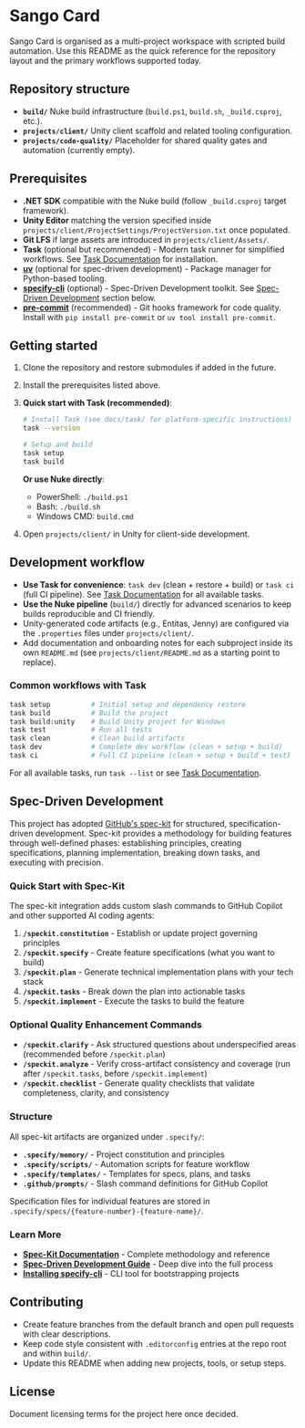 
# Sango Card

Sango Card is organised as a multi-project workspace with scripted build automation. Use this README as the quick reference for the repository layout and the primary workflows supported today.

## Repository structure

- **`build/`** Nuke build infrastructure (`build.ps1`, `build.sh`, `_build.csproj`, etc.).
- **`projects/client/`** Unity client scaffold and related tooling configuration.
- **`projects/code-quality/`** Placeholder for shared quality gates and automation (currently empty).

## Prerequisites

- **.NET SDK** compatible with the Nuke build (follow `_build.csproj` target framework).
- **Unity Editor** matching the version specified inside `projects/client/ProjectSettings/ProjectVersion.txt` once populated.
- **Git LFS** if large assets are introduced in `projects/client/Assets/`.
- **Task** (optional but recommended) - Modern task runner for simplified workflows. See [Task Documentation](docs/task/) for installation.
- **[uv](https://docs.astral.sh/uv/)** (optional for spec-driven development) - Package manager for Python-based tooling.
- **[specify-cli](https://github.com/github/spec-kit)** (optional) - Spec-Driven Development toolkit. See [Spec-Driven Development](#spec-driven-development) section below.
- **[pre-commit](https://pre-commit.com/)** (recommended) - Git hooks framework for code quality. Install with `pip install pre-commit` or `uv tool install pre-commit`.

## Getting started

1. Clone the repository and restore submodules if added in the future.
2. Install the prerequisites listed above.
3. **Quick start with Task (recommended)**:

   ```bash
   # Install Task (see docs/task/ for platform-specific instructions)
   task --version

   # Setup and build
   task setup
   task build
   ```

   **Or use Nuke directly**:
   - PowerShell: `./build.ps1`
   - Bash: `./build.sh`
   - Windows CMD: `build.cmd`
4. Open `projects/client/` in Unity for client-side development.

## Development workflow

- **Use Task for convenience**: `task dev` (clean + restore + build) or `task ci` (full CI pipeline). See [Task Documentation](docs/task/) for all available tasks.
- **Use the Nuke pipeline** (`build/`) directly for advanced scenarios to keep builds reproducible and CI friendly.
- Unity-generated code artifacts (e.g., Entitas, Jenny) are configured via the `.properties` files under `projects/client/`.
- Add documentation and onboarding notes for each subproject inside its own `README.md` (see `projects/client/README.md` as a starting point to replace).

### Common workflows with Task

```bash
task setup          # Initial setup and dependency restore
task build          # Build the project
task build:unity    # Build Unity project for Windows
task test           # Run all tests
task clean          # Clean build artifacts
task dev            # Complete dev workflow (clean + setup + build)
task ci             # Full CI pipeline (clean + setup + build + test)
```

For all available tasks, run `task --list` or see [Task Documentation](docs/task/).

## Spec-Driven Development

This project has adopted [GitHub's spec-kit](https://github.com/github/spec-kit) for structured, specification-driven development. Spec-kit provides a methodology for building features through well-defined phases: establishing principles, creating specifications, planning implementation, breaking down tasks, and executing with precision.

### Quick Start with Spec-Kit

The spec-kit integration adds custom slash commands to GitHub Copilot and other supported AI coding agents:

1. **`/speckit.constitution`** - Establish or update project governing principles
2. **`/speckit.specify`** - Create feature specifications (what you want to build)
3. **`/speckit.plan`** - Generate technical implementation plans with your tech stack
4. **`/speckit.tasks`** - Break down the plan into actionable tasks
5. **`/speckit.implement`** - Execute the tasks to build the feature

### Optional Quality Enhancement Commands

- **`/speckit.clarify`** - Ask structured questions about underspecified areas (recommended before `/speckit.plan`)
- **`/speckit.analyze`** - Verify cross-artifact consistency and coverage (run after `/speckit.tasks`, before `/speckit.implement`)
- **`/speckit.checklist`** - Generate quality checklists that validate completeness, clarity, and consistency

### Structure

All spec-kit artifacts are organized under `.specify/`:

- **`.specify/memory/`** - Project constitution and principles
- **`.specify/scripts/`** - Automation scripts for feature workflow
- **`.specify/templates/`** - Templates for specs, plans, and tasks
- **`.github/prompts/`** - Slash command definitions for GitHub Copilot

Specification files for individual features are stored in `.specify/specs/{feature-number}-{feature-name}/`.

### Learn More

- **[Spec-Kit Documentation](https://github.com/github/spec-kit)** - Complete methodology and reference
- **[Spec-Driven Development Guide](https://github.com/github/spec-kit/blob/main/spec-driven.md)** - Deep dive into the full process
- **[Installing specify-cli](https://github.com/github/spec-kit#-get-started)** - CLI tool for bootstrapping projects

## Contributing

- Create feature branches from the default branch and open pull requests with clear descriptions.
- Keep code style consistent with `.editorconfig` entries at the repo root and within `build/`.
- Update this README when adding new projects, tools, or setup steps.

## License

Document licensing terms for the project here once decided.
